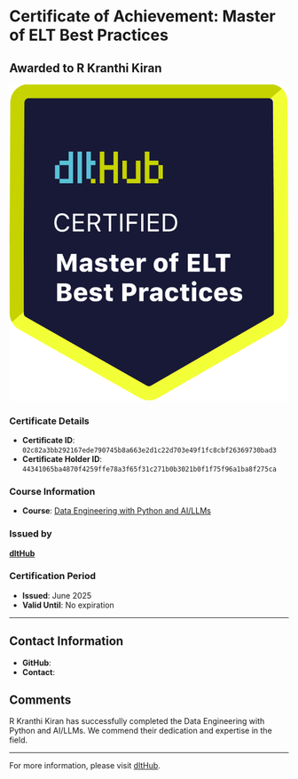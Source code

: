 
# Certificate of Achievement: Master of ELT Best Practices

## Awarded to **R Kranthi Kiran**

![Course Image](../badges/dlt_master_elt_best_practices_badge.png)

### Certificate Details
- **Certificate ID**: `02c82a3bb292167ede790745b8a663e2d1c22d703e49f1fc8cbf26369730bad3`
- **Certificate Holder ID**: `44341065ba4870f4259ffe78a3f65f31c271b0b3021b0f1f75f96a1ba8f275ca`

### Course Information
- **Course**: [Data Engineering with Python and AI/LLMs](https://www.youtube.com/watch?v=T23Bs75F7ZQ)

### Issued by
[**dltHub**](https://dlthub.com/) 

### Certification Period
- **Issued**: June 2025
- **Valid Until**: No expiration

---

## Contact Information
- **GitHub**: 
- **Contact**: 

## Comments
R Kranthi Kiran has successfully completed the Data Engineering with Python and AI/LLMs. We commend their dedication and expertise in the field.

---

For more information, please visit [dltHub](https://dlthub.com/).
    